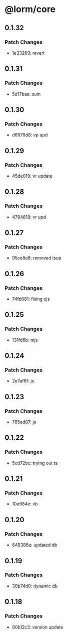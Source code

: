 # @lorm/core

## 0.1.32

### Patch Changes

- 1e33269: revert

## 0.1.31

### Patch Changes

- 5d17baa: sum

## 0.1.30

### Patch Changes

- d6679d8: vp upd

## 0.1.29

### Patch Changes

- 45de019: vr update

## 0.1.28

### Patch Changes

- 4784818: vr upd

## 0.1.27

### Patch Changes

- 95ce8e8: removed tsup

## 0.1.26

### Patch Changes

- 74fd061: fixing cjs

## 0.1.25

### Patch Changes

- 131fd6b: mjs

## 0.1.24

### Patch Changes

- 2e7af6f: js

## 0.1.23

### Patch Changes

- 765ed87: js

## 0.1.22

### Patch Changes

- 5cd72bc: trying out ts

## 0.1.21

### Patch Changes

- 10e984e: vb

## 0.1.20

### Patch Changes

- 648388e: updated db

## 0.1.19

### Patch Changes

- 30b74d0: dynamic db

## 0.1.18

### Patch Changes

- 80b12c3: version update
